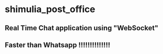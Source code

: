 # shimulia_post_office

## Real Time Chat application using "WebSocket"

## Faster than Whatsapp !!!!!!!!!!!!!!
